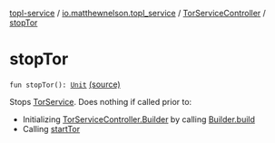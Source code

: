 [topl-service](../../index.md) / [io.matthewnelson.topl_service](../index.md) / [TorServiceController](index.md) / [stopTor](./stop-tor.md)

# stopTor

`fun stopTor(): `[`Unit`](https://kotlinlang.org/api/latest/jvm/stdlib/kotlin/-unit/index.html) [(source)](https://github.com/05nelsonm/TorOnionProxyLibrary-Android/blob/master/topl-service/src/main/java/io/matthewnelson/topl_service/TorServiceController.kt#L428)

Stops [TorService](#). Does nothing if called prior to:

* Initializing [TorServiceController.Builder](-builder/index.md) by calling [Builder.build](-builder/build.md)
* Calling [startTor](start-tor.md)

